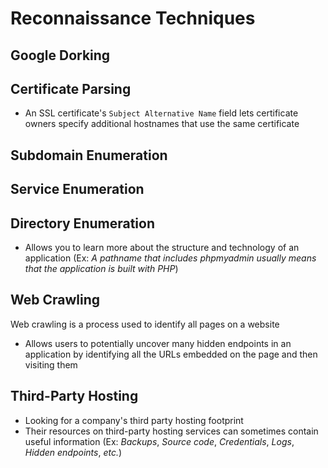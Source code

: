 # Reconnaissance Techniques

## Google Dorking

## Certificate Parsing

* An SSL certificate's `Subject Alternative Name` field lets certificate owners specify additional hostnames that use the same certificate

## Subdomain Enumeration

## Service Enumeration

## Directory Enumeration

* Allows you to learn more about the structure and technology of an application (Ex: *A pathname that includes phpmyadmin usually means that the application is built with PHP*)

## Web Crawling

Web crawling is a process used to identify all pages on a website

* Allows users to potentially uncover many hidden endpoints in an application by identifying all the URLs embedded on the page and then visiting them

## Third-Party Hosting 

* Looking for a company's third party hosting footprint
* Their resources on third-party hosting services can sometimes contain useful information (Ex: *Backups*, *Source code*, *Credentials*, *Logs*, *Hidden endpoints*, *etc.*)
